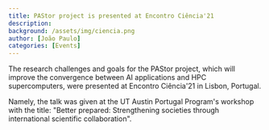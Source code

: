 ```yaml
---
title: PAStor project is presented at Encontro Ciência'21
description:
background: /assets/img/ciencia.png
author: [João Paulo]
categories: [Events]
---
```


The research challenges and goals for the PAStor project, which will improve the convergence between AI applications and HPC supercomputers, were presented at Encontro Ciência'21 in Lisbon, Portugal.

Namely, the talk was given at the UT Austin Portugal Program's workshop with the title: "Better prepared: Strengthening societies through international scientific collaboration".



